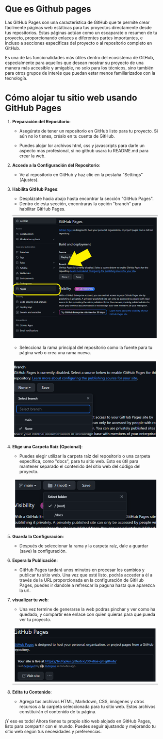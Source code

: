 # Que es Github pages

Las GitHub Pages son una característica de GitHub que te permite crear fácilmente páginas web estáticas para tus proyectos directamente desde tus repositorios. Estas páginas actúan como un escaparate o resumen de tu proyecto, proporcionando enlaces a diferentes partes importantes, e incluso a secciones específicas del proyecto o al repositorio completo en GitHub.

Es una de las funcionalidades más útiles dentro del ecosistema de GitHub, especialmente para aquellos que desean mostrar su proyecto de una manera más accesible y amigable, no solo para los técnicos, sino también para otros grupos de interés que puedan estar menos familiarizados con la tecnología.


# Cómo alojar tu sitio web usando GitHub Pages

1. **Preparación del Repositorio**:
   - Asegúrate de tener un repositorio en GitHub listo para tu proyecto. Si aún no lo tienes, créalo en tu cuenta de GitHub.

   - Puedes alojar lor archivos html, css y javascripts para darle un aspecto mas profesional, si no github usara tu README.md para crear la web.

2. **Accede a la Configuración del Repositorio**:
   - Ve al repositorio en GitHub y haz clic en la pestaña "Settings" (Ajustes).

3. **Habilita GitHub Pages**:
   - Desplázate hacia abajo hasta encontrar la sección "GitHub Pages".
   - Dentro de esta sección, encontrarás la opción "branch" para habilitar GitHub Pages.

    ![pages-1](https://github.com/Trufoplus/30-dias-git-github/blob/main/Progreso/img/pages%20-1.png)

   - Selecciona la rama principal del repositorio como la fuente para tu página web o crea una rama nueva.

    ![pages-2](https://github.com/Trufoplus/30-dias-git-github/blob/main/Progreso/img/pages%20-2.png)

4. **Elige una Carpeta Raíz (Opcional)**:
   - Puedes elegir utilizar la carpeta raíz del repositorio o una carpeta específica, como "docs", para tu sitio web. Esto es útil para mantener separado el contenido del sitio web del código del proyecto.

    ![pages-3](https://github.com/Trufoplus/30-dias-git-github/blob/main/Progreso/img/pages%20-3.png)

5. **Guarda la Configuración**:
   - Después de seleccionar la rama y la carpeta raíz, dale a guardar (save) la configuración.

6. **Espera la Publicación**:
   - GitHub Pages tardará unos minutos en procesar los cambios y publicar tu sitio web. Una vez que esté listo, podrás acceder a él a través de la URL proporcionada en la configuración de GitHub Pages, puedes ir dandole a refrescar la paguna hasta que aparezca la url.

7. **visualizar tu web**:
   - Una vez termine de generarse la web podras pinchar y ver como ha quedado, y compartir ese enlace con quien quieras para que pueda ver tu proyecto.

   ![pages-4](https://github.com/Trufoplus/30-dias-git-github/blob/main/Progreso/img/pages%20-4.png)

8. **Edita tu Contenido**:
   - Agrega tus archivos HTML, Markdown, CSS, imágenes y otros recursos a la carpeta seleccionada para tu sitio web. Estos archivos constituirán el contenido de tu página.


¡Y eso es todo! Ahora tienes tu propio sitio web alojado en GitHub Pages, listo para compartir con el mundo. Puedes seguir ajustando y mejorando tu sitio web según tus necesidades y preferencias.

